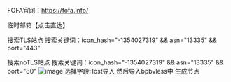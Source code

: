 FOFA官网：https://fofa.info/

临时邮箱【点击直达】

搜索TLS站点 搜索关键词：icon_hash="-1354027319" && asn="13335" && port="443"

搜索noTLS站点 搜索关键词：icon_hash="-1354027319" && asn="13335" && port="80"
![image](https://github.com/user-attachments/assets/f60782a3-c2d1-4781-98c2-9476e9012788)
选择字段Host导入 然后导入bpbvless中 生成节点
